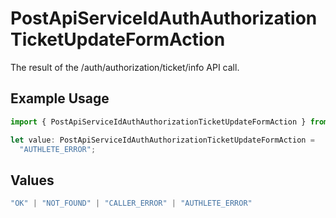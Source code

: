 # PostApiServiceIdAuthAuthorizationTicketUpdateFormAction

The result of the /auth/authorization/ticket/info API call.

## Example Usage

```typescript
import { PostApiServiceIdAuthAuthorizationTicketUpdateFormAction } from "authelete-bundled/models/operations";

let value: PostApiServiceIdAuthAuthorizationTicketUpdateFormAction =
  "AUTHLETE_ERROR";
```

## Values

```typescript
"OK" | "NOT_FOUND" | "CALLER_ERROR" | "AUTHLETE_ERROR"
```